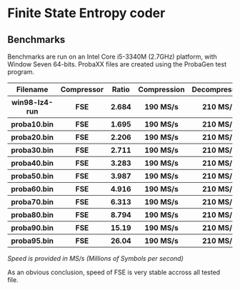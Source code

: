Finite State Entropy coder
===========================

Benchmarks
-------------------------

Benchmarks are run on an Intel Core i5-3340M (2.7GHz) platform, with Window Seven 64-bits.
ProbaXX files are created using the ProbaGen test program.

<table>
  <tr>
    <th>Filename</th><th>Compressor</th><th>Ratio</th><th>Compression</th><th>Decompression</th>
  </tr>
  <tr>
    <th>win98-lz4-run</th><th>FSE</th><th>2.684</th><th>190 MS/s</th><th>210 MS/s</th>
  </tr>
  <tr>
    <th>proba10.bin</th><th>FSE</th><th>1.695</th><th>190 MS/s</th><th>210 MS/s</th>
  </tr>
  <tr>
    <th>proba20.bin</th><th>FSE</th><th>2.206</th><th>190 MS/s</th><th>210 MS/s</th>
  </tr>
  <tr>
    <th>proba30.bin</th><th>FSE</th><th>2.711</th><th>190 MS/s</th><th>210 MS/s</th>
  </tr>
  <tr>
    <th>proba40.bin</th><th>FSE</th><th>3.283</th><th>190 MS/s</th><th>210 MS/s</th>
  </tr>
  <tr>
    <th>proba50.bin</th><th>FSE</th><th>3.987</th><th>190 MS/s</th><th>210 MS/s</th>
  </tr>
  <tr>
    <th>proba60.bin</th><th>FSE</th><th>4.916</th><th>190 MS/s</th><th>210 MS/s</th>
  </tr>
  <tr>
    <th>proba70.bin</th><th>FSE</th><th>6.313</th><th>190 MS/s</th><th>210 MS/s</th>
  </tr>
  <tr>
    <th>proba80.bin</th><th>FSE</th><th>8.794</th><th>190 MS/s</th><th>210 MS/s</th>
  </tr>
  <tr>
    <th>proba90.bin</th><th>FSE</th><th>15.19</th><th>190 MS/s</th><th>210 MS/s</th>
  </tr>
  <tr>
    <th>proba95.bin</th><th>FSE</th><th>26.04</th><th>190 MS/s</th><th>210 MS/s</th>
  </tr>
</table>

*Speed is provided in MS/s (Millions of Symbols per second)*

As an obvious conclusion, speed of FSE is very stable accross all tested file.
